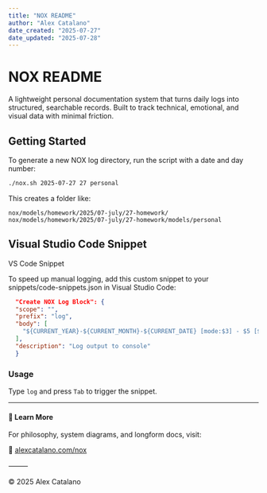 ```yaml
---
title: "NOX README"
author: "Alex Catalano"
date_created: "2025-07-27"
date_updated: "2025-07-28"
---
```


# NOX README

A lightweight personal documentation system that turns daily logs into structured, searchable records. Built to track technical, emotional, and visual data with minimal friction.

## Getting Started

To generate a new NOX log directory, run the script with a date and day number:

```bash
./nox.sh 2025-07-27 27 personal
```

This creates a folder like:

```
nox/models/homework/2025/07-july/27-homework/
nox/models/homework/2025/07-july/27-homework/models/personal
```

## Visual Studio Code Snippet

VS Code Snippet

To speed up manual logging, add this custom snippet to your snippets/code-snippets.json in Visual Studio Code:

```json
  "Create NOX Log Block": {
  "scope": "",
  "prefix": "log",
  "body": [
    "${CURRENT_YEAR}-${CURRENT_MONTH}-${CURRENT_DATE} [mode:$3] - $5 [$2] ${$4: | \n  $1\n} ",
  ],
  "description": "Log output to console"
  }
```

### Usage

Type `log` and press `Tab` to trigger the snippet.

---

#### 📘 Learn More

For philosophy, system diagrams, and longform docs, visit:

🔗 [alexcatalano.com/nox](https://alexcatalano.com/nox)

⸻

© 2025 Alex Catalano